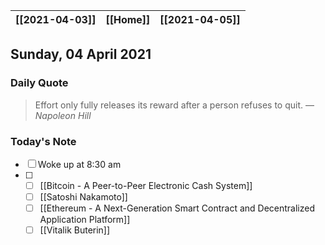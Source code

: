 | [[2021-04-03]] | [[Home]] | [[2021-04-05]] |
| :------------: | :------: | :------------: |

## Sunday, 04 April 2021

### Daily Quote
> Effort only fully releases its reward after a person refuses to quit.
> &mdash; <cite>Napoleon Hill</cite>

### Today's Note

- [ ] Woke up at 8:30 am
- [ ] 
	- [ ] [[Bitcoin - A Peer-to-Peer Electronic Cash System]]
	- [ ] [[Satoshi Nakamoto]]
	- [ ] [[Ethereum - A Next-Generation Smart Contract and Decentralized Application Platform]]
	- [ ] [[Vitalik Buterin]]